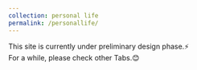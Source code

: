 ```yaml
---
collection: personal life
permalink: /personallife/
---
```


This site is currently under preliminary design phase.⚡<br>
For a while, please check other Tabs.😊

